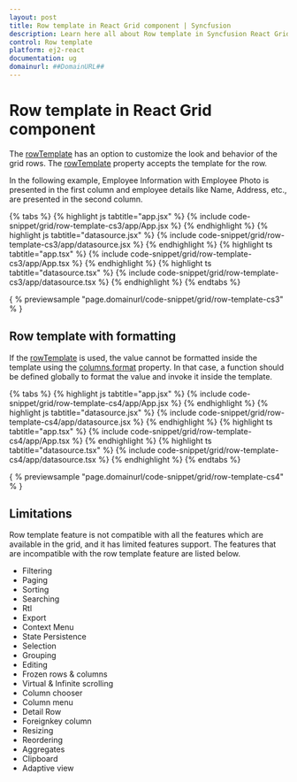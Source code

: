 ```yaml
---
layout: post
title: Row template in React Grid component | Syncfusion
description: Learn here all about Row template in Syncfusion React Grid component of Syncfusion Essential JS 2 and more.
control: Row template 
platform: ej2-react
documentation: ug
domainurl: ##DomainURL##
---
```


# Row template in React Grid component

The [rowTemplate](https://ej2.syncfusion.com/angular/documentation/api/grid/#rowtemplate) has an option to customize the look and behavior of the grid rows. The [rowTemplate](https://ej2.syncfusion.com/angular/documentation/api/grid/#rowtemplate) property accepts the template for the row.

In the following example, Employee Information with Employee Photo is presented in the first column and employee details like Name, Address, etc., are presented in the second column.

{% tabs %}
{% highlight js tabtitle="app.jsx" %}
{% include code-snippet/grid/row-template-cs3/app/App.jsx %}
{% endhighlight %}
{% highlight js tabtitle="datasource.jsx" %}
{% include code-snippet/grid/row-template-cs3/app/datasource.jsx %}
{% endhighlight %}
{% highlight ts tabtitle="app.tsx" %}
{% include code-snippet/grid/row-template-cs3/app/App.tsx %}
{% endhighlight %}
{% highlight ts tabtitle="datasource.tsx" %}
{% include code-snippet/grid/row-template-cs3/app/datasource.tsx %}
{% endhighlight %}
{% endtabs %}

{ % previewsample "page.domainurl/code-snippet/grid/row-template-cs3" % }

## Row template with formatting

If the [rowTemplate](https://ej2.syncfusion.com/angular/documentation/api/grid/#rowtemplate) is used, the value cannot be formatted inside the template using the [columns.format](https://ej2.syncfusion.com/angular/documentation/api/grid/column/#format) property. In that case, a function should be defined globally to format the value and invoke it inside the template.

{% tabs %}
{% highlight js tabtitle="app.jsx" %}
{% include code-snippet/grid/row-template-cs4/app/App.jsx %}
{% endhighlight %}
{% highlight js tabtitle="datasource.jsx" %}
{% include code-snippet/grid/row-template-cs4/app/datasource.jsx %}
{% endhighlight %}
{% highlight ts tabtitle="app.tsx" %}
{% include code-snippet/grid/row-template-cs4/app/App.tsx %}
{% endhighlight %}
{% highlight ts tabtitle="datasource.tsx" %}
{% include code-snippet/grid/row-template-cs4/app/datasource.tsx %}
{% endhighlight %}
{% endtabs %}

{ % previewsample "page.domainurl/code-snippet/grid/row-template-cs4" % }

## Limitations

Row template feature is not compatible with all the features which are available in the grid, and it has limited features support. The features that are incompatible with the row template feature are listed below.

* Filtering
* Paging
* Sorting
* Searching
* Rtl
* Export
* Context Menu
* State Persistence
* Selection
* Grouping
* Editing
* Frozen rows & columns
* Virtual & Infinite scrolling
* Column chooser
* Column menu
* Detail Row
* Foreignkey column
* Resizing
* Reordering
* Aggregates
* Clipboard
* Adaptive view
